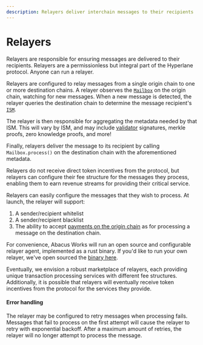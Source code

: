 ```yaml
---
description: Relayers deliver interchain messages to their recipients
---
```


# Relayers

Relayers are responsible for ensuring messages are delivered to their recipients. Relayers are a permissionless but integral part of the Hyperlane protocol. Anyone can run a relayer.

Relayers are configured to relay messages from a single origin chain to one or more destination chains. A relayer observes the [`Mailbox`](../messaging.md) on the origin chain, watching for new messages. When a new message is detected, the relayer queries the destination chain to determine the message recipient's [`ISM`](../sovereign-consensus.md#interchain-security-modules).

The relayer is then responsible for aggregating the metadata needed by that ISM. This will vary by ISM, and may include [validator](validators.md) signatures, merkle proofs, zero knowledge proofs, and more!

Finally, relayers deliver the message to its recipient by calling `Mailbox.process()` on the destination chain with the aforementioned metadata.&#x20;

Relayers do not receive direct token incentives from the protocol, but relayers can configure their fee structure for the messages they process, enabling them to earn revenue streams for providing their critical service.

Relayers can easily configure the messages that they wish to process. At launch, the relayer will support:

1. A sender/recipient whitelist
2. A sender/recipient blacklist
3. The ability to accept [payments on the origin chain](../../developers/building-applications/nodejs-sdk/gas.md) as for processing a message on the destination chain.&#x20;

For convenience, Abacus Works will run an open source and configurable relayer agent, implemented as a rust binary. If you'd like to run your own relayer, we've open sourced the [binary here](https://github.com/hyperlane-xyz/hyperlane-monorepo/tree/main/rust/agents/relayer).&#x20;

Eventually, we envision a robust marketplace of relayers, each providing unique transaction processing services with different fee structures. Additionally, it is possible that relayers will eventually receive token incentives from the protocol for the services they provide.

#### Error handling

The relayer may be configured to retry messages when processing fails. Messages that fail to process on the first attempt will cause the relayer to retry with exponential backoff. After a maximum amount of retries, the relayer will no longer attempt to process the message.

